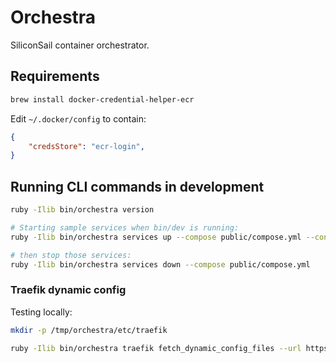 # Orchestra

SiliconSail container orchestrator.

## Requirements

```sh
brew install docker-credential-helper-ecr
```

Edit `~/.docker/config` to contain:

```json
{
	"credsStore": "ecr-login",
}
```

## Running CLI commands in development

```sh
ruby -Ilib bin/orchestra version

# Starting sample services when bin/dev is running:
ruby -Ilib bin/orchestra services up --compose public/compose.yml --config-bucket envirobly-config-93d409cc --event-url http://localhost:1337 --authorization ABCD

# then stop those services:
ruby -Ilib bin/orchestra services down --compose public/compose.yml
```

### Traefik dynamic config

Testing locally:

```sh
mkdir -p /tmp/orchestra/etc/traefik

ruby -Ilib bin/orchestra traefik fetch_dynamic_config_files --url https://example.com/123 --authorization "Bearer 123" --config-dir /tmp/orchestra/etc/traefik
```

